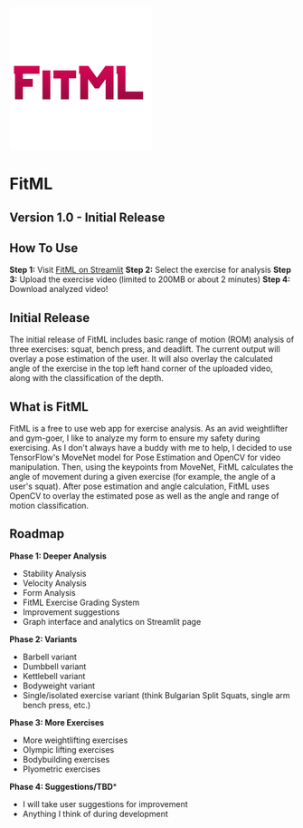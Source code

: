 <img src="https://github.com/elijahmclaughlin/fitml_published/blob/main/fitml.png" alt="Alt Text" style="width:50%; height:auto;">

# FitML
## Version 1.0 - Initial Release

## How To Use
**Step 1:** Visit [FitML on Streamlit](https://fitmlpublished-sstapfypi8uyjkcmqurcim.streamlit.app/)
**Step 2:** Select the exercise for analysis
**Step 3:** Upload the exercise video (limited to 200MB or about 2 minutes)
**Step 4:** Download analyzed video!

## Initial Release
The initial release of FitML includes basic range of motion (ROM) analysis of three exercises: squat, bench press, and deadlift. The current output will overlay a pose estimation of the user. It will also overlay the calculated angle of the exercise in the top left hand corner of the uploaded video, along with the classification of the depth.

## What is FitML
FitML is a free to use web app for exercise analysis. As an avid weightlifter and gym-goer, I like to analyze my form to ensure my safety during exercising. As I don't always have a buddy with me to help, I decided to use TensorFlow's MoveNet model for Pose Estimation and OpenCV for video manipulation. Then, using the keypoints from MoveNet, FitML calculates the angle of movement during a given exercise (for example, the angle of a user's squat). After pose estimation and angle calculation, FitML uses OpenCV to overlay the estimated pose as well as the angle and range of motion classification. 

## Roadmap
**Phase 1: Deeper Analysis**
- Stability Analysis
- Velocity Analysis
- Form Analysis
- FitML Exercise Grading System
- Improvement suggestions
- Graph interface and analytics on Streamlit page

**Phase 2: Variants**
- Barbell variant
- Dumbbell variant
- Kettlebell variant
- Bodyweight variant
- Single/isolated exercise variant (think Bulgarian Split Squats, single arm bench press, etc.)

**Phase 3: More Exercises**
- More weightlifting exercises
- Olympic lifting exercises
- Bodybuilding exercises
- Plyometric exercises

**Phase 4: Suggestions/TBD***
- I will take user suggestions for improvement
- Anything I think of during development

